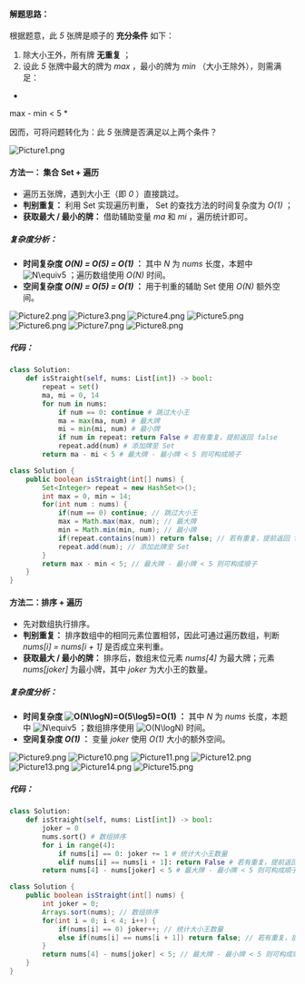 #### 解题思路：

根据题意，此 *5* 张牌是顺子的 **充分条件** 如下：

1. 除大小王外，所有牌 **无重复**  ；
2. 设此 *5* 张牌中最大的牌为 *max* ，最小的牌为 *min* （大小王除外），则需满足：

*
max - min < 5
*

因而，可将问题转化为：此 *5* 张牌是否满足以上两个条件？

![Picture1.png](https://pic.leetcode-cn.com/df03847e2d04a3fcb5649541d4b6733fb2cb0d9293c3433823e04935826c33ef-Picture1.png)

#### 方法一： 集合 Set + 遍历

- 遍历五张牌，遇到大小王（即 *0* ）直接跳过。
- **判别重复：** 利用 Set 实现遍历判重， Set 的查找方法的时间复杂度为 *O(1)* ；
- **获取最大 / 最小的牌：** 借助辅助变量 *ma* 和 *mi* ，遍历统计即可。

##### 复杂度分析：

- **时间复杂度 *O(N) = O(5) = O(1)* ：** 其中 *N* 为 *nums* 长度，本题中 ![N\equiv5 ](./p__N_equiv_5_.png)  ；遍历数组使用 *O(N)* 时间。
- **空间复杂度 *O(N) = O(5) = O(1)* ：** 用于判重的辅助 Set 使用 *O(N)* 额外空间。

 ![Picture2.png](https://pic.leetcode-cn.com/8d947fe44b23b94590772355f6c49e0bc9fb16b23d9264d46757101dfb14559f-Picture2.png) ![Picture3.png](https://pic.leetcode-cn.com/a6c913fde85311eff245b7f8ae5b38805bb8a8ceb9c75636d8b55495dcffe18a-Picture3.png) ![Picture4.png](https://pic.leetcode-cn.com/6f13205472ef33c3430284dfb884bb68e14cd447829a24d1aa11319f90cdd273-Picture4.png) ![Picture5.png](https://pic.leetcode-cn.com/54ea48674228aabccf4ce3ae8a8dce1deb5b095dd7f50b0653613d066facd611-Picture5.png) ![Picture6.png](https://pic.leetcode-cn.com/efa10600f13fe1f2c6ae7cee3cdee1eb88795dfb760bae31619568a67fb42de1-Picture6.png) ![Picture7.png](https://pic.leetcode-cn.com/d5fb24f3e1a0c491907c14b6bfcc617a7ad6531309ae66abc950601d6987ba06-Picture7.png) ![Picture8.png](https://pic.leetcode-cn.com/3fdb4accff09f33fd61bb3cae4002b66efb1539102db255ad05e7b9b8e2eee19-Picture8.png) 

##### 代码：

```Python []
class Solution:
    def isStraight(self, nums: List[int]) -> bool:
        repeat = set()
        ma, mi = 0, 14
        for num in nums:
            if num == 0: continue # 跳过大小王
            ma = max(ma, num) # 最大牌
            mi = min(mi, num) # 最小牌
            if num in repeat: return False # 若有重复，提前返回 false
            repeat.add(num) # 添加牌至 Set
        return ma - mi < 5 # 最大牌 - 最小牌 < 5 则可构成顺子 
```

```Java []
class Solution {
    public boolean isStraight(int[] nums) {
        Set<Integer> repeat = new HashSet<>();
        int max = 0, min = 14;
        for(int num : nums) {
            if(num == 0) continue; // 跳过大小王
            max = Math.max(max, num); // 最大牌
            min = Math.min(min, num); // 最小牌
            if(repeat.contains(num)) return false; // 若有重复，提前返回 false
            repeat.add(num); // 添加此牌至 Set
        }
        return max - min < 5; // 最大牌 - 最小牌 < 5 则可构成顺子
    }
}
```

#### 方法二：排序 + 遍历

- 先对数组执行排序。
- **判别重复：** 排序数组中的相同元素位置相邻，因此可通过遍历数组，判断 *nums[i] = nums[i + 1]* 是否成立来判重。
- **获取最大 / 最小的牌：** 排序后，数组末位元素 *nums[4]* 为最大牌；元素 *nums[joker]* 为最小牌，其中 *joker* 为大小王的数量。

##### 复杂度分析：

- **时间复杂度 ![O(N\logN)=O(5\log5)=O(1) ](./p__O_N_log_N__=_O_5_log_5__=_O_1__.png)  ：** 其中 *N* 为 *nums* 长度，本题中 ![N\equiv5 ](./p__N_equiv_5_.png)  ；数组排序使用 ![O(N\logN) ](./p__O_N_log_N__.png)  时间。
- **空间复杂度 *O(1)* ：** 变量 *joker* 使用 *O(1)* 大小的额外空间。

 ![Picture9.png](https://pic.leetcode-cn.com/76e8c1f4ba84db93def4e9fdf0e47f0c24dd085acddb72b4efe612fc33ba63e9-Picture9.png) ![Picture10.png](https://pic.leetcode-cn.com/caa0ad4b11cce1e002a5d4241d3fdab3c1a40eb336acc6d8d0a0e0ffc18ebc48-Picture10.png) ![Picture11.png](https://pic.leetcode-cn.com/f9a5566708df65d1b58fc6e452ed7b0db9697ece6f8e7b1a5b570d894307a3cd-Picture11.png) ![Picture12.png](https://pic.leetcode-cn.com/99714ff5a0ae2caca2d7046bb3d1424b25ed84e7035f2a34fba1ab1458f97fe3-Picture12.png) ![Picture13.png](https://pic.leetcode-cn.com/d91c02409846b472d7847396abf24374b3914f994482a0bfcff6bf05535dedbd-Picture13.png) ![Picture14.png](https://pic.leetcode-cn.com/630b9d63c642a9814ba0e28b911a8f821d350e597c111652976446417af7691d-Picture14.png) ![Picture15.png](https://pic.leetcode-cn.com/483ab205c3d326da0e675bae21679233e01620c02bcd8cf044f418654418b5ce-Picture15.png) 

##### 代码：

```Python []
class Solution:
    def isStraight(self, nums: List[int]) -> bool:
        joker = 0
        nums.sort() # 数组排序
        for i in range(4):
            if nums[i] == 0: joker += 1 # 统计大小王数量
            elif nums[i] == nums[i + 1]: return False # 若有重复，提前返回 false
        return nums[4] - nums[joker] < 5 # 最大牌 - 最小牌 < 5 则可构成顺子
```

```Java []
class Solution {
    public boolean isStraight(int[] nums) {
        int joker = 0;
        Arrays.sort(nums); // 数组排序
        for(int i = 0; i < 4; i++) {
            if(nums[i] == 0) joker++; // 统计大小王数量
            else if(nums[i] == nums[i + 1]) return false; // 若有重复，提前返回 false
        }
        return nums[4] - nums[joker] < 5; // 最大牌 - 最小牌 < 5 则可构成顺子
    }
}
```
